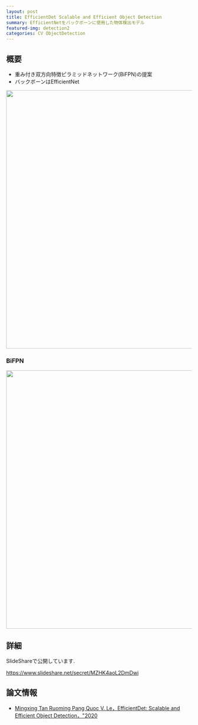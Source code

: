 ```yaml
---
layout: post
title: EfficientDet Scalable and Efficient Object Detection
summary: EfficientNetをバックボーンに使用した物体検出モデル
featured-img: detection2
categories: CV ObjectDetection
---
```



## 概要
- 重み付き双方向特徴ピラミッドネットワーク(BiFPN)の提案
- バックボーンはEfficientNet


<img width="700" alt="" src="https://user-images.githubusercontent.com/40351074/81513700-49f51580-9365-11ea-8662-21f9defd279e.png">


### BiFPN

<img width="700" alt="" src="https://user-images.githubusercontent.com/40351074/79548327-3d67ff00-80d0-11ea-9430-dd8957ed07c9.png">


## 詳細
SlideShareで公開しています.

https://www.slideshare.net/secret/MZHK4aoL2DmDwi


## 論文情報

* [Mingxing Tan Ruoming Pang Quoc V. Le，EfficientDet: Scalable and Efficient Object Detection，"2020](https://paperswithcode.com/paper/efficientdet-scalable-and-efficient-object#code)
